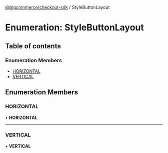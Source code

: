 [@bigcommerce/checkout-sdk](../README.md) / StyleButtonLayout

# Enumeration: StyleButtonLayout

## Table of contents

### Enumeration Members

- [HORIZONTAL](StyleButtonLayout.md#horizontal)
- [VERTICAL](StyleButtonLayout.md#vertical)

## Enumeration Members

### HORIZONTAL

• **HORIZONTAL**

___

### VERTICAL

• **VERTICAL**
